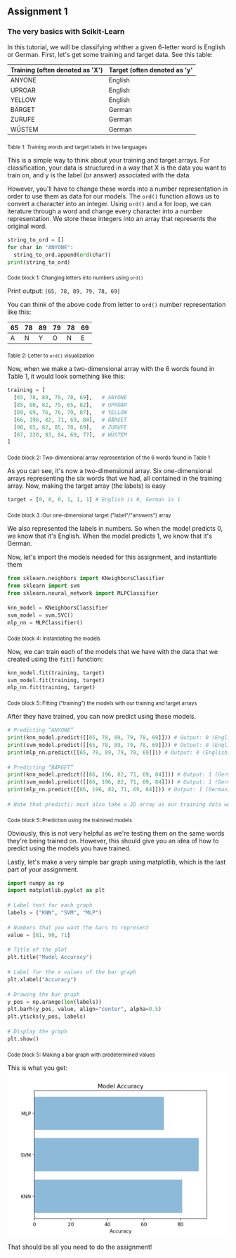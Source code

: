 ## Assignment 1
### The very basics with Scikit-Learn

In this tutorial, we will be classifying whther a given 6-letter word is English or German. First, let's get some training and target data. See this table:

| Training (often denoted as 'X') | Target (often denoted as 'y' |
| ---- | ---- |
|ANYONE|English|
|UPROAR|English|
|YELLOW|English|
|BÄRGET|German|
|ZURUFE|German|
|WÜSTEM|German|

<sub> Table 1: Training words and target labels in two languages </sub>

This is a simple way to think about your training and target arrays. For classification, your data is structured in a way that X is the data you want to train on, and y is the label (or answer) associated with the data.

However, you'll have to change these words into a number representation in order to use them as data for our models. The ```ord()``` function allows us to convert a character into an integer. Using ```ord()``` and a for loop, we can iterature through a word and change every character into a number representation. We store these integers into an array that represents the original word.

```python
string_to_ord = []
for char in "ANYONE":
  string_to_ord.append(ord(char))
print(string_to_ord)
```
<sub> Code block 1: Changing letters into numbers using ```ord()``` </sub>


Print output:
```[65, 78, 89, 79, 78, 69]```

You can think of the above code from letter to ```ord()``` number representation like this:

|65|78|89|79|78|69|
|---|---|---|---|---|---|
|A|N|Y|O|N|E|

<sub> Table 2: Letter to ```ord()``` visualization </sub>


Now, when we make a two-dimensional array with the 6 words found in Table 1, it would look something like this:

```python
training = [
  [65, 78, 89, 79, 78, 69],   # ANYONE
  [85, 80, 82, 79, 65, 82],   # UPROAR
  [89, 69, 76, 76, 79, 87],   # YELLOW
  [66, 196, 82, 71, 69, 84],  # BÄRGET
  [90, 85, 82, 85, 70, 69],   # ZURUFE
  [87, 220, 83, 84, 69, 77],  # WÜSTEM
]
```

<sub> Code block 2: Two-dimensional array representation of the 6 words found in Table 1 </sub>


As you can see, it's now a two-dimensional array. Six one-dimensional arrays representing the six words that we had, all contained in the training array. Now, making the  target array (the labels) is easy

```python
target = [0, 0, 0, 1, 1, 1] # English is 0, German is 1
```

<sub> Code block 3 :Our one-dimensional target ("label"/"answers") array </sub>


We also represented the labels in numbers. So when the model predicts 0, we know that it's English. When the model predicts 1, we know that it's German.

Now, let's import the models needed for this assignment, and instantiate them

```python
from sklearn.neighbors import KNeighborsClassifier
from sklearn import svm
from sklearn.neural_network import MLPClassifier

knn_model = KNeighborsClassifier 
svm_model = svm.SVC()
mlp_nn = MLPClassifier()
```

<sub> Code block 4: Instantiating the models </sub>


Now, we can train each of the models that we have with the data that we created using the ```fit()``` function:

```python
knn_model.fit(training, target)
svm_model.fit(training, target)
mlp_nn.fit(training, target)
```

<sub> Code block 5: Fitting ("training") the models with our training and target arrays </sub>

After they have trained, you can now predict using these models.

```python
# Predicting “ANYONE”
print(knn_model.predict([[65, 78, 89, 79, 78, 69]])) # Output: 0 (English)
print(svm_model.predict([[65, 78, 89, 79, 78, 69]])) # Output: 0 (English)
print(mlp_nn.predict([[65, 78, 89, 79, 78, 69]])) # Output: 0 (English)

# Predicting “BÄRGET”
print(knn_model.predict([[66, 196, 82, 71, 69, 84]])) # Output: 1 (German)
print(svm_model.predict([[66, 196, 82, 71, 69, 84]])) # Output: 1 (German)
print(mlp_nn.predict([[66, 196, 82, 71, 69, 84]])) # Output: 1 (German)

# Note that predict() must also take a 2D array as our training data was a 2D array.
```

<sub> Code block 5: Prediction using the trainined models </sub>


Obviously, this is not very helpful as we're testing them on the same words they're being trained on. However, this should give you an idea of how to predict using the models you have trained.

Lastly, let's make a very simple bar graph using matplotlib, which is the last part of your assignment.

```python
import numpy as np
import matplotlib.pyplot as plt

# Label text for each graph
labels = ("KNN", "SVM", "MLP")

# Numbers that you want the bars to represent
value = [81, 90, 71]

# Title of the plot
plt.title("Model Accuracy")

# Label for the x values of the bar graph
plt.xlabel("Accuracy")

# Drawing the bar graph
y_pos = np.arange(len(labels))
plt.barh(y_pos, value, align="center", alpha=0.5)
plt.yticks(y_pos, labels)

# Display the graph
plt.show()
```

<sub> Code block 5: Making a bar graph with predetermined values </sub>


This is what you get:
![MPL_Bar_Graph](images/mpl_bargraph1.PNG?raw=true "MatPlotLib Bar Graph")

That should be all you need to do the assignment!
